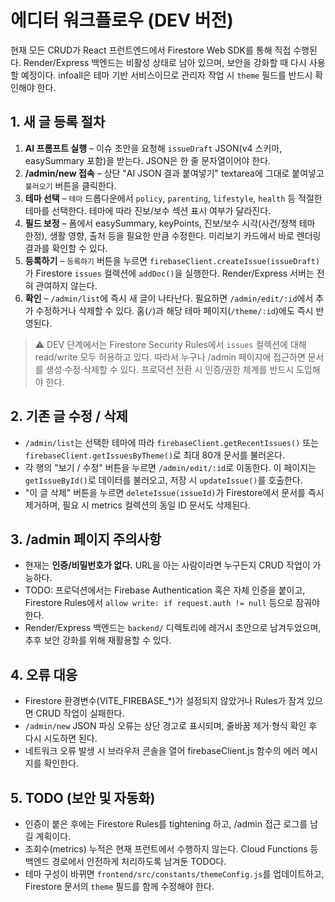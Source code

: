 # 에디터 워크플로우 (DEV 버전)

현재 모든 CRUD가 React 프런트엔드에서 Firestore Web SDK를 통해 직접 수행된다. Render/Express 백엔드는 비활성 상태로 남아 있으며, 보안을 강화할 때 다시 사용할 예정이다. infoall은 테마 기반 서비스이므로 관리자 작업 시 `theme` 필드를 반드시 확인해야 한다.

## 1. 새 글 등록 절차

1. **AI 프롬프트 실행** – 이슈 초안을 요청해 `issueDraft` JSON(v4 스키마, easySummary 포함)을 받는다. JSON은 한 줄 문자열이어야 한다.
2. **/admin/new 접속** – 상단 "AI JSON 결과 붙여넣기" textarea에 그대로 붙여넣고 `불러오기` 버튼을 클릭한다.
3. **테마 선택** – `테마` 드롭다운에서 `policy`, `parenting`, `lifestyle`, `health` 등 적절한 테마를 선택한다. 테마에 따라 진보/보수 섹션 표시 여부가 달라진다.
4. **필드 보정** – 폼에서 easySummary, keyPoints, 진보/보수 시각(사건/정책 테마 한정), 생활 영향, 출처 등을 필요한 만큼 수정한다. 미리보기 카드에서 바로 렌더링 결과를 확인할 수 있다.
5. **등록하기** – `등록하기` 버튼을 누르면 `firebaseClient.createIssue(issueDraft)`가 Firestore `issues` 컬렉션에 `addDoc()`을 실행한다. Render/Express 서버는 전혀 관여하지 않는다.
6. **확인** – `/admin/list`에 즉시 새 글이 나타난다. 필요하면 `/admin/edit/:id`에서 추가 수정하거나 삭제할 수 있다. 홈(`/`)과 해당 테마 페이지(`/theme/:id`)에도 즉시 반영된다.

> ⚠️ DEV 단계에서는 Firestore Security Rules에서 `issues` 컬렉션에 대해 read/write 모두 허용하고 있다. 따라서 누구나 /admin 페이지에 접근하면 문서를 생성·수정·삭제할 수 있다. 프로덕션 전환 시 인증/권한 체계를 반드시 도입해야 한다.

## 2. 기존 글 수정 / 삭제

- `/admin/list`는 선택한 테마에 따라 `firebaseClient.getRecentIssues()` 또는 `firebaseClient.getIssuesByTheme()`로 최대 80개 문서를 불러온다.
- 각 행의 "보기 / 수정" 버튼을 누르면 `/admin/edit/:id`로 이동한다. 이 페이지는 `getIssueById()`로 데이터를 불러오고, 저장 시 `updateIssue()`를 호출한다.
- "이 글 삭제" 버튼을 누르면 `deleteIssue(issueId)`가 Firestore에서 문서를 즉시 제거하며, 필요 시 metrics 컬렉션의 동일 ID 문서도 삭제된다.

## 3. /admin 페이지 주의사항

- 현재는 **인증/비밀번호가 없다.** URL을 아는 사람이라면 누구든지 CRUD 작업이 가능하다.
- TODO: 프로덕션에서는 Firebase Authentication 혹은 자체 인증을 붙이고, Firestore Rules에서 `allow write: if request.auth != null` 등으로 잠궈야 한다.
- Render/Express 백엔드는 `backend/` 디렉토리에 레거시 초안으로 남겨두었으며, 추후 보안 강화를 위해 재활용할 수 있다.

## 4. 오류 대응

- Firestore 환경변수(VITE_FIREBASE_*)가 설정되지 않았거나 Rules가 잠겨 있으면 CRUD 작업이 실패한다.
- `/admin/new` JSON 파싱 오류는 상단 경고로 표시되며, 줄바꿈 제거·형식 확인 후 다시 시도하면 된다.
- 네트워크 오류 발생 시 브라우저 콘솔을 열어 firebaseClient.js 함수의 에러 메시지를 확인한다.

## 5. TODO (보안 및 자동화)

- 인증이 붙은 후에는 Firestore Rules를 tightening 하고, /admin 접근 로그를 남길 계획이다.
- 조회수(metrics) 누적은 현재 프런트에서 수행하지 않는다. Cloud Functions 등 백엔드 경로에서 안전하게 처리하도록 남겨둔 TODO다.
- 테마 구성이 바뀌면 `frontend/src/constants/themeConfig.js`를 업데이트하고, Firestore 문서의 `theme` 필드를 함께 수정해야 한다.
